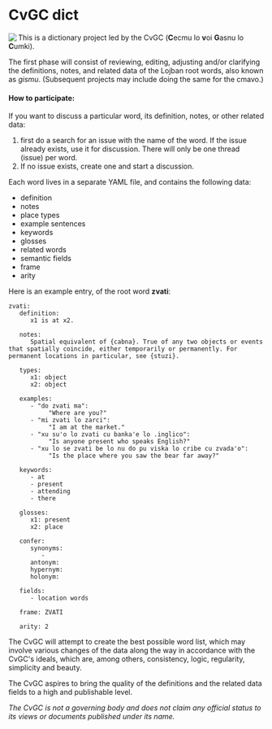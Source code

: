 # CvGC dict

<img align="left" src="https://avatars2.githubusercontent.com/u/20906737?v=3&s=200"> This is a dictionary project led by the CvGC (**C**ecmu lo **v**oi **G**asnu lo **C**umki).

The first phase will consist of reviewing, editing, adjusting and/or clarifying the definitions, notes, and related data of the Lojban root words, also known as *gismu*. (Subsequent projects may include doing the same for the cmavo.)

#### How to participate:

If you want to discuss a particular word, its definition, notes, or other related data:
  1. first do a search for an issue with the name of the word. If the issue already exists, use it for discussion. There will only be one thread (issue) per word.
  2. If no issue exists, create one and start a discussion.

Each word lives in a separate YAML file, and contains the following data:
* definition
* notes
* place types
* example sentences
* keywords
* glosses
* related words
* semantic fields
* frame
* arity

Here is an example entry, of the root word **zvati**:

```
zvati:
   definition:
      x1 is at x2.

   notes:
      Spatial equivalent of {cabna}. True of any two objects or events that spatially coincide, either temporarily or permanently. For permanent locations in particular, see {stuzi}.

   types:
      x1: object
      x2: object

   examples:
      - "do zvati ma":
           "Where are you?"
      - "mi zvati lo zarci":
           "I am at the market."
      - "xu su'o lo zvati cu banka'e lo .inglico":
           "Is anyone present who speaks English?"
      - "xu lo se zvati be lo nu do pu viska lo cribe cu zvada'o":
           "Is the place where you saw the bear far away?"

   keywords:
      - at
      - present
      - attending
      - there

   glosses:
      x1: present
      x2: place

   confer:
      synonyms:
         -
      antonym: 
      hypernym: 
      holonym: 

   fields:
      - location words

   frame: ZVATI

   arity: 2
```

The CvGC will attempt to create the best possible word list, which may involve various changes of the data along the way in accordance with the CvGC's ideals, which are, among others, consistency, logic, regularity, simplicity and beauty.

The CvGC aspires to bring the quality of the definitions and the related data fields to a high and publishable level.

*The CvGC is not a governing body and does not claim any official status to its views or documents published under its name.*
